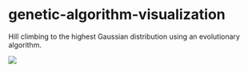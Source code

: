 # genetic-algorithm-visualization
Hill climbing to the highest Gaussian distribution using an evolutionary algorithm.

![](https://github.com/Jaewan-Yun/genetic-algorithm-visualization/blob/master/figures/movie.gif)